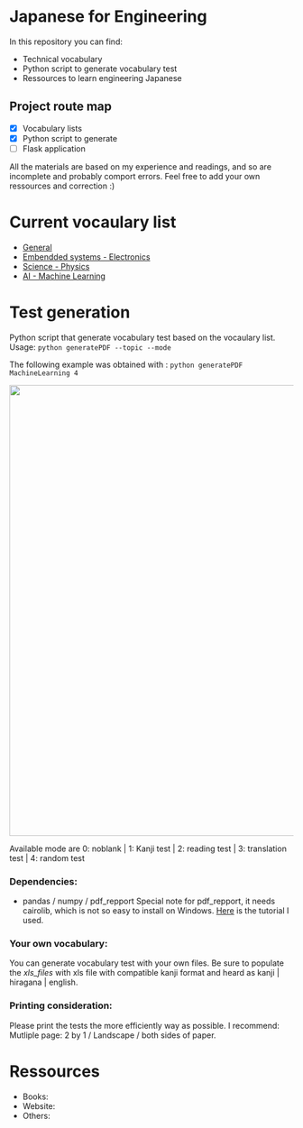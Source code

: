 # Japanese for Engineering
In this repository you can find:
* Technical vocabulary
* Python script to generate vocabulary test
* Ressources to learn engineering Japanese

## Project route map 
- [x] Vocabulary lists
- [x] Python script to generate
- [ ] Flask application

All the materials are based on my experience and readings, and so are incomplete and probably comport errors. Feel free to add your own ressources and correction :) 

# Current vocaulary list
* [General](https://github.com/BenbenIO/Japanese_for_Engineering/blob/master/vocabularyMD/General.md)
* [Embendded systems - Electronics](https://github.com/BenbenIO/Japanese_for_Engineering/blob/master/vocabularyMD/Embedded_Systems.md)
* [Science - Physics](https://github.com/BenbenIO/Japanese_for_Engineering/blob/master/vocabularyMD/Science.md)
* [AI - Machine Learning](https://github.com/BenbenIO/Japanese_for_Engineering/blob/master/vocabularyMD/MachineLearning.md)

# Test generation
Python script that generate vocabulary test based on the vocaulary list. Usage: 
``` python generatePDF --topic --mode ```

The following example was obtained with : 
``` python generatePDF MachineLearning 4 ``` 

<p align="center">
  <img src="/images/example_test.PNG" width="800">
</p>

Available mode are 0: noblank | 1: Kanji test | 2: reading test | 3: translation test | 4: random test

### Dependencies: 
* pandas / numpy / pdf_repport
Special note for pdf_repport, it needs cairolib, which is not so easy to install on Windows. [Here](https://www.cairographics.org/download/) is the tutorial I used.

### Your own vocabulary:
You can generate vocabulary test with your own files. Be sure to populate the _xls_files_ with xls file with compatible kanji format and  heard as kanji | hiragana | english.

### Printing consideration:
Please print the tests the more efficiently way as possible. I recommend: Mutliple page: 2 by 1 / Landscape / both sides of paper.

# Ressources
* Books:
* Website:
* Others:
